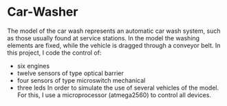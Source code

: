 # Car-Washer
The model of the car wash represents an automatic car wash system, such as those usually found at service stations. 
In the model the washing elements are fixed, while the vehicle is dragged through a conveyor belt. 
In this project, I code the control of: 
- six engines
- twelve sensors of type optical barrier
- four sensors of type microswitch mechanical 
- three leds 
In order to simulate the use of several vehicles of the model. For this, I use a microprocessor (atmega2560) to control all devices.
